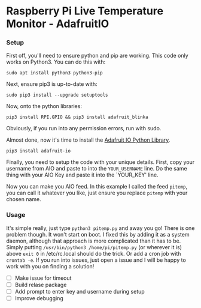 # **Raspberry Pi Live Temperature Monitor - AdafruitIO**

### **Setup**

First off, you'll need to ensure python and pip are working. This code only works on Python3. You can do this with:
```
sudo apt install python3 python3-pip
```
Next, ensure pip3 is up-to-date with:

```
sudo pip3 install --upgrade setuptools
```
Now, onto the python libraries:
```
pip3 install RPI.GPIO && pip3 install adafruit_blinka
```
Obviously, if you run into any permission errors, run with sudo.

Almost done, now it's time to install the [Adafruit IO Python Library](https://github.com/adafruit/Adafruit_IO_Python).
```
pip3 install adafruit-io
```
Finally, you need to setup the code with your unique details. First, copy your username from AIO and paste to into the `YOUR_USERNAME` line. Do the same thing with your AIO Key and paste it into the `YOUR_KEY' line. 

Now you can make you AIO feed. In this example I called the feed `pitemp`, you can call it whatever you like, just ensure you replace `pitemp` with your chosen name.

### Usage

It's simple really, just type `python3 pitemp.py` and away you go! There is one problem though. It won't start on boot. I fixed this by adding it as a system daemon, although that approach is more complicated than it has to be. Simply putting `/usr/bin/python3 /home/pi/pitemp.py` (or wherever it is) above `exit 0` in /etc/rc.local should do the trick. Or add a cron job with `crontab -e`. If you run into issues, just open a issue and I will be happy to work with you on finding a solution!

- [ ] Make issue for timeout
- [ ] Build relase package
- [ ] Add prompt to enter key and username during setup
- [ ] Improve debugging
